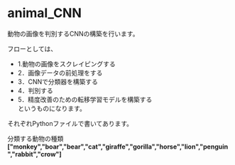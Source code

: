 # animal_CNN
動物の画像を判別するCNNの構築を行います。

フローとしては、<br>
- 1.動物の画像をスクレイピングする
- 2．画像データの前処理をする
- 3．CNNで分類器を構築する
- 4．判別する
- 5．精度改善のための転移学習モデルを構築する
<br>というものになります。

それぞれPythonファイルで書いてあります。

分類する動物の種類<br>
**["monkey","boar","bear","cat","giraffe","gorilla","horse","lion","penguin","rabbit","crow"]**
